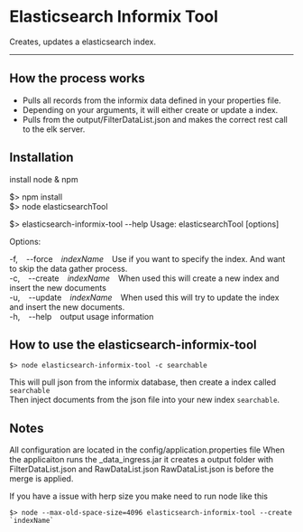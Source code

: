 # Elasticsearch Informix Tool
Creates, updates a elasticsearch index.

---

## How the process works
+ Pulls all records from the informix data defined in your properties file.
+ Depending on your arguments, it will either create or update a index.
+ Pulls from the output/FilterDataList.json and makes the correct rest call to the elk server.

## Installation
install node & npm

$> npm install  
$> node elasticsearchTool  

  $> elasticsearch-informix-tool --help
  Usage: elasticsearchTool [options] <file>

  Options:

  -f, &ensp; --force &ensp; *indexName* &ensp; Use if you want to specify the index. And want to skip the data gather process.  
  -c, &ensp; --create &ensp; *indexName* &ensp; When used this will create a new index and insert the new documents  
  -u, &ensp; --update &ensp; *indexName* &ensp; When used this will try to update the index and insert the new documents.  
  -h, &ensp; --help &ensp; output usage information  


## How to use the elasticsearch-informix-tool
    
    $> node elasticsearch-informix-tool -c searchable  

This will pull json from the informix database, then create a index called `searchable`  
Then inject documents from the json file into your new index `searchable`.
  
## Notes
All configuration are located in the config/application.properties file
When the applicaiton runs the _data_ingress.jar it creates a output folder with FilterDataList.json and RawDataList.json
RawDataList.json is before the merge is applied.

If you have a issue with herp size you make need to run node like this  

    $> node --max-old-space-size=4096 elasticsearch-informix-tool --create `indexName` 

